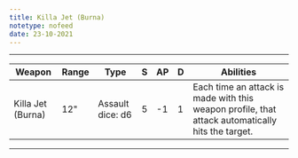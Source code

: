 ```yaml
---
title: Killa Jet (Burna)
notetype: nofeed
date: 23-10-2021
---
```


---

| Weapon            | Range | Type             | S   | AP  | D   | Abilities                                                                                        |
| ----------------- | ----- | ---------------- | --- | --- | --- | ------------------------------------------------------------------------------------------------ |
| Killa Jet (Burna) | 12"   | Assault dice: d6 | 5   | -1  | 1   | Each time an attack is made with this weapon profile, that attack automatically hits the target. |

---